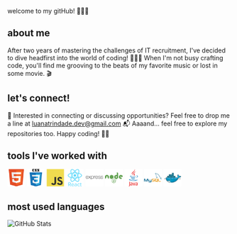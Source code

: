 
welcome to my gitHub! 👩‍💻✨

## about me
After two years of mastering the challenges of IT recruitment, I've decided to dive headfirst into the world of coding! 🧙‍♂️🌝 When I'm not busy crafting code, you'll find me grooving to the beats of my favorite music or lost in some movie. 🎬 

## let's connect!
📧 Interested in connecting or discussing opportunities? Feel free to drop me a line at luanatrindade.dev@gmail.com 📬
Aaaand... feel free to explore my repositories too. Happy coding! 🚀✨

## tools I've worked with
<p align= left>
  
<img src="https://raw.githubusercontent.com/devicons/devicon/master/icons/html5/html5-original.svg" alt="html5" width="40" height="40" />
<img src="https://raw.githubusercontent.com/devicons/devicon/master/icons/css3/css3-original-wordmark.svg" alt="css3" width="40" height="40" />
<img src="https://raw.githubusercontent.com/devicons/devicon/master/icons/javascript/javascript-original.svg" alt="javascript" width="40" height="40" />
<img src="https://raw.githubusercontent.com/devicons/devicon/55609aa5bd817ff167afce0d965585c92040787a/icons/react/react-original-wordmark.svg" alt="reactjs" width="40" height= "40"/>
<img src="https://raw.githubusercontent.com/devicons/devicon/55609aa5bd817ff167afce0d965585c92040787a/icons/express/express-original-wordmark.svg" alt="expressjs" width="40" height= "40"/>
<img src="https://raw.githubusercontent.com/devicons/devicon/55609aa5bd817ff167afce0d965585c92040787a/icons/nodejs/nodejs-plain-wordmark.svg" alt="nodejs" width="40" height= "40"/>
<img src="https://raw.githubusercontent.com/devicons/devicon/master/icons/java/java-original-wordmark.svg" alt="java" width="40" height="40" />
<img src="https://raw.githubusercontent.com/devicons/devicon/master/icons/mysql/mysql-original-wordmark.svg" alt="mysql" width="40" height="40" />
<img src="https://raw.githubusercontent.com/devicons/devicon/master/icons/docker/docker-original.svg" alt="Docker" width="40" height="40" />
</p>

## most used languages
<img src="(https://github-readme-stats.vercel.app/api?username=luanaftrindade" alt="GitHub Stats" data-canonical-src="https://github-readme-stats.vercel.app/api/top-langs/?username=luanaftrindade&amp;theme=default&amp;layout=compact" style="max-width: 100%;">
